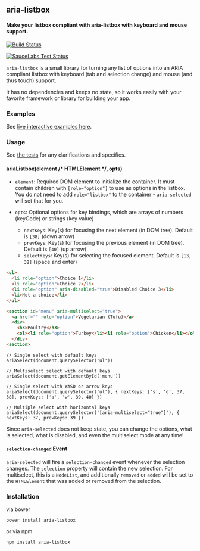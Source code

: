 ## aria-listbox

#### Make your listbox compliant with aria-listbox with keyboard and mouse support.

[![Build Status](https://secure.travis-ci.org/nathanboktae/aria-listbox.png)](http://travis-ci.org/nathanboktae/aria-listbox)

[![SauceLabs Test Status](https://saucelabs.com/browser-matrix/aria-listbox.svg)](https://saucelabs.com/u/aria-listbox)

`aria-listbox` is a small library for turning any list of options into an ARIA compliant listbox with keyboard (tab and selection change) and mouse (and thus touch) support.

It has no dependencies and keeps no state, so it works easily with your favorite framework or library for building your app.

### Examples

See [live interactive examples here](http://nathanboktae.github.io/aria-listbox/).

### Usage

See [the tests](https://github.com/nathanboktae/aria-listbox/blob/master/tests/tests.js) for any clarifications and specifics.

#### ariaListbox(element /* HTMLElement */, opts)

- `element`: Required DOM element to initialize the container. It must contain children with `[role="option"]` to use as options in the listbox. You do not need to add `role="listbox"` to the container - `aria-selected` will set that for you.

- `opts`: Optional options for key bindings, which are arrays of numbers (keyCode) or strings (key value)

  - `nextKeys`: Key(s) for focusing the next element (in DOM tree). Default is `[38]` (down arrow)
  - `prevKeys`: Key(s) for focusing the previous element (in DOM tree). Default is `[40]` (up arrow)
  - `selectKeys`: Key(s) for selecting the focused element. Default is `[13, 32]` (space and enter)

```html
<ul>
  <li role="option">Choice 1</li>
  <li role="option">Choice 2</li>
  <li role="option" aria-disabled="true">Disabled Choice 3</li>
  <li>Not a choice</li>
</ul>

<section id="menu" aria-multiselect="true">
  <a href="" role="option">Vegetarian (Tofu)</a>
  <div>
    <h3>Poultry</h3>
    <ol><li role="option">Turkey</li><li role="option">Chicken</li></ol>
  </div>
<section>
```

```
// Single select with default keys
ariaSelect(document.querySelector('ul'))

// Multiselect select with default keys
ariaSelect(document.getElementById('menu'))

// Single select with WASD or arrow keys
ariaSelect(document.querySelector('ul'), { nextKeys: ['s', 'd', 37, 38], prevKeys: ['a', 'w', 39, 40] })

// Multiple select with horizontal keys
ariaSelect(document.querySelector('[aria-multiselect="true"]'), { nextKeys: 37, prevKeys: 39 })
```

Since `aria-selected` does not keep state, you can change the options, what is selected, what is disabled, and even the multiselect mode at any time!

#### `selection-changed` Event

`aria-selected` will fire a `selection-changed` event whenever the selection changes. The `selection` property will contain the new selection. For multiselect, this is a `NodeList`, and additionally `removed` or `added` will be set to the `HTMLElement` that was added or removed from the selection.

### Installation

via bower

```
bower install aria-listbox
```

or via npm

```
npm install aria-listbox
```